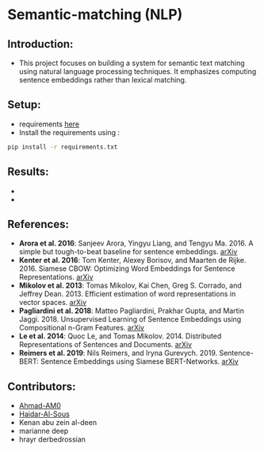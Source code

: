 # Semantic-matching (NLP)

## Introduction:

- This project focuses on building a system for semantic text matching using natural language processing techniques. It emphasizes computing sentence embeddings rather than lexical matching.

## Setup:
- requirements [here](https://github.com/Haidar-Al-Sous/Semantic-matching/blob/main/requirements.txt)
- Install the requirements using :
```bash
pip install -r requirements.txt
```
## Results:
-
-

## References:
- **Arora et al. 2016**: Sanjeev Arora, Yingyu Liang, and Tengyu Ma. 2016. A simple but tough-to-beat baseline for sentence embeddings. [arXiv](https://arxiv.org/abs/1606.04640)
- **Kenter et al. 2016**: Tom Kenter, Alexey Borisov, and Maarten de Rijke. 2016. Siamese CBOW: Optimizing Word Embeddings for Sentence Representations. [arXiv](https://arxiv.org/abs/1606.04640)
- **Mikolov et al. 2013**: Tomas Mikolov, Kai Chen, Greg S. Corrado, and Jeffrey Dean. 2013. Efficient estimation of word representations in vector spaces. [arXiv](https://arxiv.org/abs/1301.3781)
- **Pagliardini et al. 2018**: Matteo Pagliardini, Prakhar Gupta, and Martin Jaggi. 2018. Unsupervised Learning of Sentence Embeddings using Compositional n-Gram Features. [arXiv](https://arxiv.org/abs/1703.02507)
- **Le et al. 2014**: Quoc Le, and Tomas Mikolov. 2014. Distributed Representations of Sentences and Documents. [arXiv](https://arxiv.org/abs/1405.4053)
- **Reimers et al. 2019**: Nils Reimers, and Iryna Gurevych. 2019. Sentence-BERT: Sentence Embeddings using Siamese BERT-Networks. [arXiv](https://arxiv.org/abs/1908.10084)

## Contributors:
- [Ahmad-AM0](https://github.com/Ahmad-AM0)
- [Haidar-Al-Sous](https://github.com/Haidar-Al-Sous)
- Kenan abu zein al-deen
- marianne deep
- hrayr derbedrossian 
